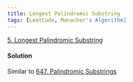```yaml
---
title: Longest Palindromic Substring
tags: [LeetCode, Manacher's Algorithm]
---
```


[5. Longest Palindromic Substring](https://leetcode.com/problems/longest-palindromic-substring/)
#### Solution  
Similar to [647. Palindromic Substrings](https://yshu7.github.io/2020/02/26/Palindromic-Substrings.html)

